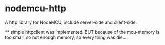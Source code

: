 # nodemcu-http
A http library for NodeMCU, include server-side and client-side.

** simple httpclient was implemented. BUT because of the mcu-memory is too small, so not enough memory, so every thing was die....
